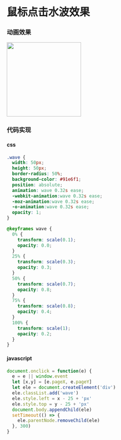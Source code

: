 # 鼠标点击水波效果

### 动画效果
<img style="width: 200px;height:200px;" src="https://blog-1257233417.cos.ap-nanjing.myqcloud.com/wave.gif" alt="">

### 代码实现
#### css
```css
.wave {
  width: 50px;
  height: 50px;
  border-radius: 50%;
  background-color: #91e6f1;
  position: absolute;
  animation: wave 0.32s ease;
  -webkit-animation:wave 0.32s ease;
  -moz-animation:wave 0.32s ease;
  -o-animation:wave 0.32s ease;
  opacity: 1;
}

@keyframes wave {
  0% {
    transform: scale(0.1);
    opacity: 0.0;
  }
  25% {
    transform: scale(0.3);
    opacity: 0.3;
  }
  50% {
    transform: scale(0.7);
    opacity: 0.8;
  }
  75% {
    transform: scale(0.8);
    opacity: 0.4;
  }
  100% {
    transform: scale(1);
    opacity: 0.2;
  }
}
```

#### javascript
```js
document.onclick = function(e) {
  e = e || window.event
  let [x,y] = [e.pageX, e.pageY]
  let ele = document.createElement('div')
  ele.classList.add('wave')
  ele.style.left = x - 25 + 'px'
  ele.style.top = y - 25 + 'px'
  document.body.appendChild(ele)
  setTimeout(() => {
    ele.parentNode.removeChild(ele)
  }, 300)
}
```